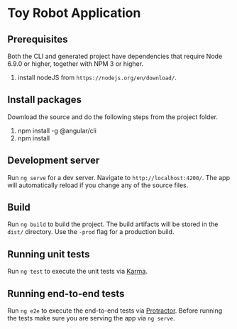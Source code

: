 # Toy Robot Application

## Prerequisites

Both the CLI and generated project have dependencies that require Node 6.9.0 or higher, together with NPM 3 or higher.
1. install nodeJS from `https://nodejs.org/en/download/`.

## Install packages
Download the source and do the following steps from the project folder.
1. npm install -g @angular/cli
2. npm install 

## Development server
Run `ng serve` for a dev server. Navigate to `http://localhost:4200/`. The app will automatically reload if you change any of the source files.

## Build

Run `ng build` to build the project. The build artifacts will be stored in the `dist/` directory. Use the `-prod` flag for a production build.

## Running unit tests

Run `ng test` to execute the unit tests via [Karma](https://karma-runner.github.io).

## Running end-to-end tests

Run `ng e2e` to execute the end-to-end tests via [Protractor](http://www.protractortest.org/).
Before running the tests make sure you are serving the app via `ng serve`.


